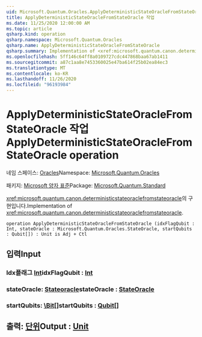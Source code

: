 ```yaml
---
uid: Microsoft.Quantum.Oracles.ApplyDeterministicStateOracleFromStateOracle
title: ApplyDeterministicStateOracleFromStateOracle 작업
ms.date: 11/25/2020 12:00:00 AM
ms.topic: article
qsharp.kind: operation
qsharp.namespace: Microsoft.Quantum.Oracles
qsharp.name: ApplyDeterministicStateOracleFromStateOracle
qsharp.summary: Implementation of <xref:microsoft.quantum.canon.deterministicstateoraclefromstateoracle>.
ms.openlocfilehash: 5ff146c64ff8a0109727cdc447868baa67ab1411
ms.sourcegitcommit: a87c1aa8e7453360025e47ba614f25b02ea84ec3
ms.translationtype: MT
ms.contentlocale: ko-KR
ms.lasthandoff: 11/26/2020
ms.locfileid: "96193984"
---
```

# <a name="applydeterministicstateoraclefromstateoracle-operation"></a><span data-ttu-id="15067-102">ApplyDeterministicStateOracleFromStateOracle 작업</span><span class="sxs-lookup"><span data-stu-id="15067-102">ApplyDeterministicStateOracleFromStateOracle operation</span></span>

<span data-ttu-id="15067-103">네임 스페이스: [Oracles](xref:Microsoft.Quantum.Oracles)</span><span class="sxs-lookup"><span data-stu-id="15067-103">Namespace: [Microsoft.Quantum.Oracles](xref:Microsoft.Quantum.Oracles)</span></span>

<span data-ttu-id="15067-104">패키지: [Microsoft 양자 표준](https://nuget.org/packages/Microsoft.Quantum.Standard)</span><span class="sxs-lookup"><span data-stu-id="15067-104">Package: [Microsoft.Quantum.Standard](https://nuget.org/packages/Microsoft.Quantum.Standard)</span></span>


<span data-ttu-id="15067-105"><xref:microsoft.quantum.canon.deterministicstateoraclefromstateoracle>의 구현입니다.</span><span class="sxs-lookup"><span data-stu-id="15067-105">Implementation of <xref:microsoft.quantum.canon.deterministicstateoraclefromstateoracle>.</span></span>

```qsharp
operation ApplyDeterministicStateOracleFromStateOracle (idxFlagQubit : Int, stateOracle : Microsoft.Quantum.Oracles.StateOracle, startQubits : Qubit[]) : Unit is Adj + Ctl
```


## <a name="input"></a><span data-ttu-id="15067-106">입력</span><span class="sxs-lookup"><span data-stu-id="15067-106">Input</span></span>

### <a name="idxflagqubit--int"></a><span data-ttu-id="15067-107">Idx플래그 [Int](xref:microsoft.quantum.lang-ref.int)</span><span class="sxs-lookup"><span data-stu-id="15067-107">idxFlagQubit : [Int](xref:microsoft.quantum.lang-ref.int)</span></span>




### <a name="stateoracle--stateoracle"></a><span data-ttu-id="15067-108">stateOracle: [Stateoracle](xref:Microsoft.Quantum.Oracles.StateOracle)</span><span class="sxs-lookup"><span data-stu-id="15067-108">stateOracle : [StateOracle](xref:Microsoft.Quantum.Oracles.StateOracle)</span></span>




### <a name="startqubits--qubit"></a><span data-ttu-id="15067-109">startQubits: [\Bit](xref:microsoft.quantum.lang-ref.qubit)[]</span><span class="sxs-lookup"><span data-stu-id="15067-109">startQubits : [Qubit](xref:microsoft.quantum.lang-ref.qubit)[]</span></span>





## <a name="output--unit"></a><span data-ttu-id="15067-110">출력: [단위](xref:microsoft.quantum.lang-ref.unit)</span><span class="sxs-lookup"><span data-stu-id="15067-110">Output : [Unit](xref:microsoft.quantum.lang-ref.unit)</span></span>

